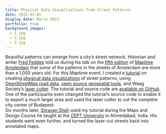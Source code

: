 ```yaml
---
title: Physical Data Visualizations from Street Patterns
date: 2015-03-01
display_date: March 2015
portfolio: true
background_images:
  - 1.jpg
  - 2.jpg
  - 3.jpg
---
```


<section>
  <span>
    Beautiful patterns can emerge from a city’s street network. Historian and writer <a href="http://www.fredfeddes.nl/">Fred Feddes</a> told us during his talk on the <a href="http://www.meetup.com/Maptime-AMS/events/220184211/">fifth edition</a> of <a href="../maptime">Maptime Amsterdam</a> that some of the patterns in the streets of Amsterdam are more than a 1,000 years old. For this Maptime event, I created a <a href="http://maptime-ams.github.io/street-patterns/">tutorial</a> on creating <a href="http://dataphys.org/">physical data visualizations</a> of street patterns, using <a href="http://wiki.openstreetmap.org/wiki/Key:highway">OpenStreetMap road data</a>, <a href="http://turfjs.org/">open source geospatial tools</a>, and Waag Society’s <a href="http://fablab.waag.org/machines">laser cutter</a>. The tutorial and source code are <a href="https://github.com/maptime-ams/street-patterns">available on GitHub</a>.
  </span>
</section>

<section>
  <span>
    One of the participants even changed the tutorial’s source code to enable it to export a much larger area and used the laser cutter to cut the complete city center of Budapest.
  </span>
</section>

<section>
  <span>
    Six months later, <a href="https://twitter.com/shravanshah">Shravan Shah</a> used my tutorial during the Maps and Design Course he taught at the <a href="http://www.cept.ac.in/">CEPT University</a> in Ahmedabad, India. His students went even further, and turned the laser-cut streets back into annotated maps.
  </span>
</section>
